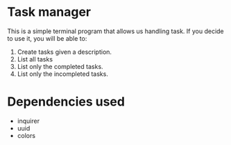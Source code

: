 # Task manager

This is a simple terminal program that allows us handling task. If you decide to use it, you will be able to:

1.  Create tasks given a description.
2. List all tasks
3. List only the completed tasks.
4. List only the incompleted tasks.


# Dependencies used

- inquirer
- uuid  
- colors
